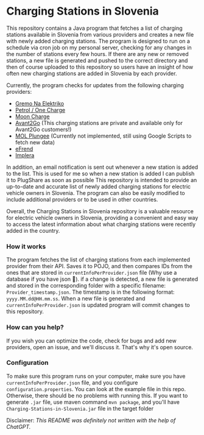 # Charging Stations in Slovenia

This repository contains a Java program that fetches a list of charging stations available in Slovenia from various providers and creates a new file with newly added charging stations. The program is designed to run on a schedule via cron job on my personal
server, checking for any changes in the number of stations every few hours. If there are any new or removed stations, a new file is generated and pushed to the correct directory and then of course uploaded to this repository so users have an insight of how
often new charging stations are added in Slovenia by each provider.

Currently, the program checks for updates from the following charging providers:

- [Gremo Na Elektriko](https://www.gremonaelektriko.si)
- [Petrol / One Charge](https://www.petrol.si/mobilnost/zasebni-uporabniki/javne-elektricne-polnilnice)
- [Moon Charge](https://www.vrhunskaemobilnost.si/moon-charge/)
- [Avant2Go](https://avant2go.si) (This charging stations are private and available only for Avant2Go customers!)
- [MOL Plungee](https://molplugee.si/si) (Currently not implemented, still using Google Scripts to fetch new data)
- [eFrend](https://efrend.si/SI)
- [Implera](http://napolni.me)

In addition, an email notification is sent out whenever a new station is added to the list. This is used for me so when a new station is added I can publish it to PlugShare as soon as possible
This repository is intended to provide an up-to-date and accurate list of newly added charging stations for electric vehicle owners in Slovenia. The program can also be easily modified to include additional providers or to be used in other countries.

Overall, the Charging Stations in Slovenia repository is a valuable resource for electric vehicle owners in Slovenia, providing a convenient and easy way to access the latest information about what charging stations were recently added in the country.

### How it works

The program fetches the list of charging stations from each implemented provider from their API. Saves it to POJO, and then compares IDs from the ones that are stored in `currentInfoPerProvider.json` file (Why use a database if you have json 🤣). if a change is detected, a new file is generated and stored in the corresponding folder with a specific filename: `Provider_timestamp.json`. The timestamp is in the following format: `yyyy.MM.dd@HH.mm.ss`. When a new file is generated and `currentInfoPerProvider.json` is updated program will commit changes to this repository.

### How can you help?

If you wish you can optimize the code, check for bugs and add new providers, open an issue, and we'll discuss it. That's why it's open source.

### Configuration

To make sure this program runs on your computer, make sure you have `currentInfoPerProvider.json` file, and you configure `configuration.properties`. You can look at the example file in this repo. Otherwise, there should be no problems with running this. If you want to generate `.jar` file, use maven command `mvn package`, and you'll have `Charging-Stations-in-Slovenia.jar` file in the target folder

Disclaimer: _This README was definitely not written with the help of ChatGPT._
